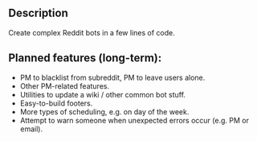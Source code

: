 ## Description
Create complex Reddit bots in a few lines of code.

## Planned features (long-term):
* PM to blacklist from subreddit, PM to leave users alone.
* Other PM-related features.
* Utilities to update a wiki / other common bot stuff.
* Easy-to-build footers.
* More types of scheduling, e.g. on day of the week.
* Attempt to warn someone when unexpected errors occur (e.g. PM or email).
